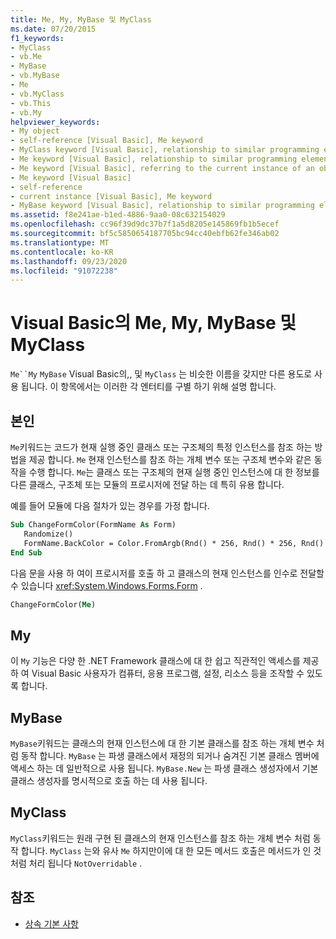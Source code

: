 ```yaml
---
title: Me, My, MyBase 및 MyClass
ms.date: 07/20/2015
f1_keywords:
- MyClass
- vb.Me
- MyBase
- vb.MyBase
- Me
- vb.MyClass
- vb.This
- vb.My
helpviewer_keywords:
- My object
- self-reference [Visual Basic], Me keyword
- MyClass keyword [Visual Basic], relationship to similar programming elements
- Me keyword [Visual Basic], relationship to similar programming elements
- Me keyword [Visual Basic], referring to the current instance of an object
- Me keyword [Visual Basic]
- self-reference
- current instance [Visual Basic], Me keyword
- MyBase keyword [Visual Basic], relationship to similar programming elements
ms.assetid: f8e241ae-b1ed-4886-9aa0-08c632154029
ms.openlocfilehash: cc96f39d9dc37b7f1a5d8205e145869fb1b5ecef
ms.sourcegitcommit: bf5c5850654187705bc94cc40ebfb62fe346ab02
ms.translationtype: MT
ms.contentlocale: ko-KR
ms.lasthandoff: 09/23/2020
ms.locfileid: "91072238"
---
```

# <a name="me-my-mybase-and-myclass-in-visual-basic"></a>Visual Basic의 Me, My, MyBase 및 MyClass

`Me``My` `MyBase` Visual Basic의,, 및 `MyClass` 는 비슷한 이름을 갖지만 다른 용도로 사용 됩니다. 이 항목에서는 이러한 각 엔터티를 구별 하기 위해 설명 합니다.  
  
## <a name="me"></a>본인  

 `Me`키워드는 코드가 현재 실행 중인 클래스 또는 구조체의 특정 인스턴스를 참조 하는 방법을 제공 합니다. `Me` 현재 인스턴스를 참조 하는 개체 변수 또는 구조체 변수와 같은 동작을 수행 합니다. `Me`는 클래스 또는 구조체의 현재 실행 중인 인스턴스에 대 한 정보를 다른 클래스, 구조체 또는 모듈의 프로시저에 전달 하는 데 특히 유용 합니다.  
  
 예를 들어 모듈에 다음 절차가 있는 경우를 가정 합니다.  
  
```vb  
Sub ChangeFormColor(FormName As Form)  
   Randomize()  
   FormName.BackColor = Color.FromArgb(Rnd() * 256, Rnd() * 256, Rnd() * 256)  
End Sub  
```  
  
 다음 문을 사용 하 여이 프로시저를 호출 하 고 클래스의 현재 인스턴스를 인수로 전달할 수 있습니다 <xref:System.Windows.Forms.Form> .  
  
```vb  
ChangeFormColor(Me)  
```  
  
## <a name="my"></a>My  

 이 `My` 기능은 다양 한 .NET Framework 클래스에 대 한 쉽고 직관적인 액세스를 제공 하 여 Visual Basic 사용자가 컴퓨터, 응용 프로그램, 설정, 리소스 등을 조작할 수 있도록 합니다.  
  
## <a name="mybase"></a>MyBase  

 `MyBase`키워드는 클래스의 현재 인스턴스에 대 한 기본 클래스를 참조 하는 개체 변수 처럼 동작 합니다. `MyBase` 는 파생 클래스에서 재정의 되거나 숨겨진 기본 클래스 멤버에 액세스 하는 데 일반적으로 사용 됩니다. `MyBase.New` 는 파생 클래스 생성자에서 기본 클래스 생성자를 명시적으로 호출 하는 데 사용 됩니다.  
  
## <a name="myclass"></a>MyClass  

 `MyClass`키워드는 원래 구현 된 클래스의 현재 인스턴스를 참조 하는 개체 변수 처럼 동작 합니다. `MyClass` 는와 유사 `Me` 하지만이에 대 한 모든 메서드 호출은 메서드가 인 것 처럼 처리 됩니다 `NotOverridable` .  
  
## <a name="see-also"></a>참조

- [상속 기본 사항](../language-features/objects-and-classes/inheritance-basics.md)
